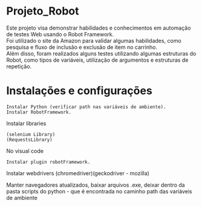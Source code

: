 # Projeto_Robot
Este projeto visa demonstrar habilidades e conhecimentos em automação de testes Web usando o Robot Framework.<br/>
Foi utilizado o site da Amazon para validar algumas habilidades, como pesquisa e fluxo de inclusão e exclusão de item no carrinho.<br/>
Além disso, foram realizados alguns testes utilizando algumas estruturas do Robot, como tipos de variáveis, utilização de argumentos e estruturas de repetição.

# Instalações e configurações

	Instalar Python (verificar path nas variáveis de ambiente).
	Instalar RobotFramework.

Instalar libraries 

	(selenium Library) 
	(RequestsLibrary) 

No visual code 

	Instalar plugin robotFramework.

Instalar webdrivers (chromedriver)(geckodriver - mozilla)

Manter navegadores atualizados, baixar arquivos .exe, deixar dentro da pasta scripts do python - que é encontrada no caminho path das variáveis de ambiente

